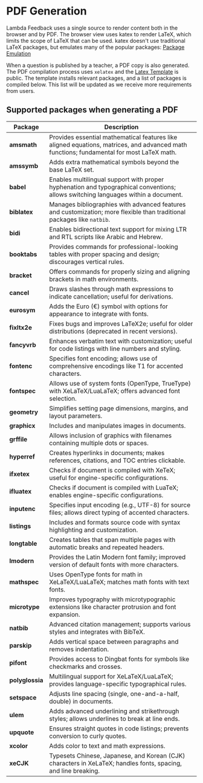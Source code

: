 # PDF Generation

Lambda Feedback uses a single source to render content both in the browser and by PDF. The browser view uses katex to render LaTeX, which limits the scope of LaTeX that can be used. katex doesn't use traditional LaTeX packages, but emulates many of the popular packages:
[Package Emulation](https://github.com/KaTeX/KaTeX/wiki/Package-Emulation)

When a question is published by a teacher, a PDF copy is also generated. The PDF compilation process uses `xelatex` and the [Latex Template](https://github.com/lambda-feedback/pdf-generator/blob/main/src/template.latex) is public. The template installs relevant packages, and a list of packages is compiled below. This list will be updated as we receive more requirements from users.

## Supported packages when generating a PDF

| Package       | Description                                                                                                                                       |
|---------------|---------------------------------------------------------------------------------------------------------------------------------------------------|
| **amsmath**   | Provides essential mathematical features like aligned equations, matrices, and advanced math functions; fundamental for most LaTeX math.          |
| **amssymb**   | Adds extra mathematical symbols beyond the base LaTeX set.                                                                                        |
| **babel**     | Enables multilingual support with proper hyphenation and typographical conventions; allows switching languages within a document.                 |
| **biblatex**  | Manages bibliographies with advanced features and customization; more flexible than traditional packages like `natbib`.                           |
| **bidi**      | Enables bidirectional text support for mixing LTR and RTL scripts like Arabic and Hebrew.                                                          |
| **booktabs**  | Provides commands for professional-looking tables with proper spacing and design; discourages vertical rules.                                     |
| **bracket**   | Offers commands for properly sizing and aligning brackets in math environments.                                                                    |
| **cancel**    | Draws slashes through math expressions to indicate cancellation; useful for derivations.                                                           |
| **eurosym**   | Adds the Euro (€) symbol with options for appearance to integrate with fonts.                                                                      |
| **fixltx2e**  | Fixes bugs and improves LaTeX2e; useful for older distributions (deprecated in recent versions).                                                   |
| **fancyvrb**  | Enhances verbatim text with customization; useful for code listings with line numbers and styling.                                                 |
| **fontenc**   | Specifies font encoding; allows use of comprehensive encodings like T1 for accented characters.                                                    |
| **fontspec**  | Allows use of system fonts (OpenType, TrueType) with XeLaTeX/LuaLaTeX; offers advanced font selection.                                             |
| **geometry**  | Simplifies setting page dimensions, margins, and layout parameters.                                                                                |
| **graphicx**  | Includes and manipulates images in documents.                                                                                                      |
| **grffile**   | Allows inclusion of graphics with filenames containing multiple dots or spaces.                                                                    |
| **hyperref**  | Creates hyperlinks in documents; makes references, citations, and TOC entries clickable.                                                           |
| **ifxetex**   | Checks if document is compiled with XeTeX; useful for engine-specific configurations.                                                              |
| **ifluatex**  | Checks if document is compiled with LuaTeX; enables engine-specific configurations.                                                                |
| **inputenc**  | Specifies input encoding (e.g., UTF-8) for source files; allows direct typing of accented characters.                                              |
| **listings**  | Includes and formats source code with syntax highlighting and customization.                                                                       |
| **longtable** | Creates tables that span multiple pages with automatic breaks and repeated headers.                                                                |
| **lmodern**   | Provides the Latin Modern font family; improved version of default fonts with more characters.                                                     |
| **mathspec**  | Uses OpenType fonts for math in XeLaTeX/LuaLaTeX; matches math fonts with text fonts.                                                              |
| **microtype** | Improves typography with microtypographic extensions like character protrusion and font expansion.                                                 |
| **natbib**    | Advanced citation management; supports various styles and integrates with BibTeX.                                                                  |
| **parskip**   | Adds vertical space between paragraphs and removes indentation.                                                                                    |
| **pifont**    | Provides access to Dingbat fonts for symbols like checkmarks and crosses.                                                                          |
| **polyglossia** | Multilingual support for XeLaTeX/LuaLaTeX; provides language-specific typographical rules.                                                       |
| **setspace**  | Adjusts line spacing (single, one-and-a-half, double) in documents.                                                                                |
| **ulem**      | Adds advanced underlining and strikethrough styles; allows underlines to break at line ends.                                                       |
| **upquote**   | Ensures straight quotes in code listings; prevents conversion to curly quotes.                                                                     |
| **xcolor**    | Adds color to text and math expressions.                                                                                                           |
| **xeCJK**     | Typesets Chinese, Japanese, and Korean (CJK) characters in XeLaTeX; handles fonts, spacing, and line breaking.                                     |


